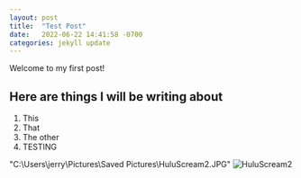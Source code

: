 ```yaml
---
layout: post
title:  "Test Post"
date:   2022-06-22 14:41:58 -0700
categories: jekyll update
---
```

Welcome to my first post!

## Here are things I will be writing about
1. This
2. That
3. The other
4. TESTING

"C:\Users\jerry\Pictures\Saved Pictures\HuluScream2.JPG"
![HuluScream2](https://user-images.githubusercontent.com/79689407/187058889-a77dcc56-9da5-453d-9f43-32ceb9324224.JPG)
